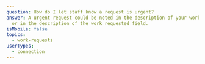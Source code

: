 ```yaml
---
question: How do I let staff know a request is urgent?
answer: A urgent request could be noted in the description of your work request
  or in the description of the work requested field.
isMobile: false
topics:
  - work-requests
userTypes:
  - connection
---
```

